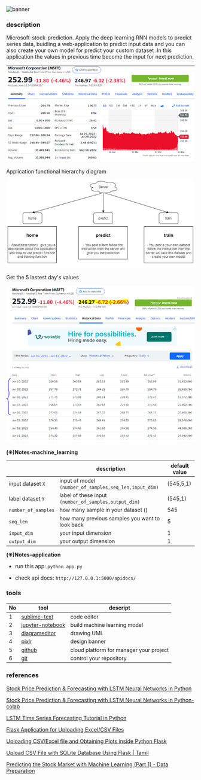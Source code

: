 ![banner](./imgs/banner.gif)

### description

Microsoft-stock-prediction. Apply the deep learning RNN models to predict series data, buidling a web-application to predict input data and you can also create your own model for predict your custom dataset .In this application the values in previous time become the input for next prediction.

![msft_yahoo](./imgs/msft_yahoo.png)

Application functional hierarchy diagram

![app_func_diagram](./imgs/app_func_diagram.png)

Get the 5 lastest day's values

![newest_input](./imgs/newest_input.png)

**(✳)Notes-machine_learning**

||description|default value|
|---|---|---|
|input dataset `X`| input of model `(number_of_samples,seq_len,input_dim)`|(545,5,1)|
|label dataset `Y`| label of these input `(number_of_samples,output_dim)`|(545,1)|
|`number_of_samples`| how many sample in your dataset ()|545|
|`seq_len`| how many previous samples you want to look back|5|
|`input_dim`| your input dimension|1|
|`output_dim`| your output dimension|1|

**(✳)Notes-application**

- run this app: `python app.py`

- check api docs: `http://127.0.0.1:5000/apidocs/`

### tools

|No|tool|descript|
|---|---|---|
|1|[sublime-text](https://www.sublimetext.com/)|code editor|
|2|[jupyter-notebook](https://jupyter.org/)|build machine learning model|
|3|[diagrameditor](https://www.diagrameditor.com/)|drawing UML|
|4|[pixlr](https://pixlr.com/vn/x/)|design banner|
|5|[github](https://github.com/)|cloud platform for manager your project|
|6|[git](https://git-scm.com/)|control your repository|

### references

[Stock Price Prediction & Forecasting with LSTM Neural Networks in Python](https://www.youtube.com/watch?v=CbTU92pbDKw&t=492s)

[Stock Price Prediction & Forecasting with LSTM Neural Networks in Python-colab](https://colab.research.google.com/drive/1Bk4zPQwAfzoSHZokKUefKL1s6lqmam6S?usp=sharing)

[LSTM Time Series Forecasting Tutorial in Python](https://www.youtube.com/watch?v=c0k-YLQGKjY)

[Flask Application for Uploading Excel/CSV Files](https://www.youtube.com/watch?v=tJKHrLzcopo)

[Uploading CSV/Excel file and Obtaining Plots inside Python Flask](https://www.youtube.com/watch?v=BAngpMIaZvM)

[Upload CSV File with SQLite Database Using Flask | Tamil](https://www.youtube.com/watch?v=YNzRBjW_HR4&t=215s)

[Predicting the Stock Market with Machine Learning (Part 1) - Data Preparation](https://www.youtube.com/watch?v=Hf-c4Y3OZnk&list=PLGxQQ15B6f3u3rNGzaBqvTd8g7PGTd2jO&index=1)